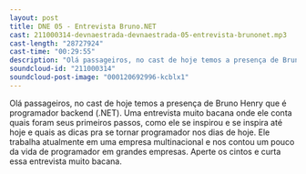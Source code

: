 ```yaml
---
layout: post
title: DNE 05 - Entrevista Bruno.NET
cast: 211000314-devnaestrada-devnaestrada-05-entrevista-brunonet.mp3
cast-length: "28727924"
cast-time: "00:29:55"
description: "Olá passageiros, no cast de hoje temos a presença de Bruno Henry que é programador backend (.NET), aperte os cintos e venha conosco!"
soundcloud-id: "211000314"
soundcloud-post-image: "000120692996-kcblx1"
---
```


Olá passageiros, no cast de hoje temos a presença de Bruno Henry que é programador backend (.NET). Uma entrevista muito bacana onde ele conta quais foram seus primeiros passos, como ele se inspirou e se inspira até hoje e quais as dicas pra se tornar programador nos dias de hoje. Ele trabalha atualmente em uma empresa multinacional e nos contou um pouco da vida de programador em grandes empresas. Aperte os cintos e curta essa entrevista muito bacana.
